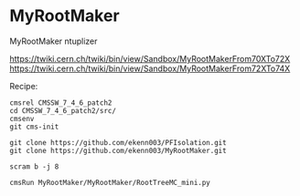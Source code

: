 # MyRootMaker
MyRootMaker ntuplizer 

https://twiki.cern.ch/twiki/bin/view/Sandbox/MyRootMakerFrom70XTo72X
https://twiki.cern.ch/twiki/bin/view/Sandbox/MyRootMakerFrom72XTo74X

Recipe:

    cmsrel CMSSW_7_4_6_patch2
    cd CMSSW_7_4_6_patch2/src/
    cmsenv
    git cms-init

    git clone https://github.com/ekenn003/PFIsolation.git
    git clone https://github.com/ekenn003/MyRootMaker.git

    scram b -j 8
    
    cmsRun MyRootMaker/MyRootMaker/RootTreeMC_mini.py    
